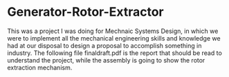 # Generator-Rotor-Extractor

This was a project I was doing for Mechnaic Systems Design, in which we were to implement all the mechanical engineering skills and knowledge we had at our disposal to design a proposal to accomplish something in industry. The following file finaldraft.pdf is the report that should be read to understand the project, while the assembly is going to show the rotor extraction mechanism.
